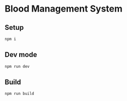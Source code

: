 # Blood Management System

## Setup

```sh
npm i
```

## Dev mode

```sh
npm run dev
```

## Build

```sh
npm run build
```
